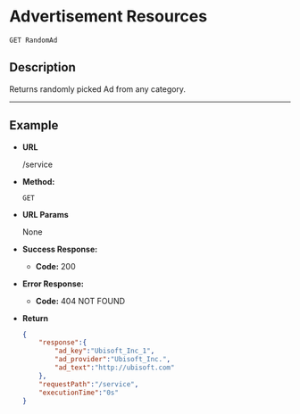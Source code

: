 # Advertisement Resources

    GET RandomAd

## Description
Returns randomly picked Ad from any category.

***

## Example
* **URL**

   /service

* **Method:**

  `GET`
  
*  **URL Params**

   None

* **Success Response:**

  * **Code:** 200 <br />
 
* **Error Response:**

  * **Code:** 404 NOT FOUND <br />

    

* **Return** 
    ``` json
    {
        "response":{
            "ad_key":"Ubisoft_Inc_1",
            "ad_provider":"Ubisoft_Inc.",
            "ad_text":"http://ubisoft.com"
        },
        "requestPath":"/service",
        "executionTime":"0s"
    }
